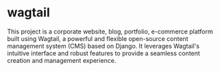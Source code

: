 # wagtail
This project is a corporate website, blog, portfolio, e-commerce platform built using Wagtail, a powerful and flexible open-source content management system (CMS) based on Django. It leverages Wagtail's intuitive interface and robust features to provide a seamless content creation and management experience. 
